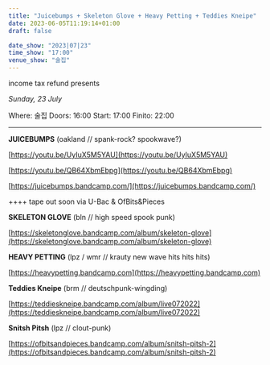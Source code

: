 ```yaml
---
title: "Juicebumps + Skeleton Glove + Heavy Petting + Teddies Kneipe"
date: 2023-06-05T11:19:14+01:00
draft: false

date_show: "2023|07|23"
time_show: "17:00"
venue_show: "술집"
---
```



income tax refund presents

<!-- ![Juicebumps + Skeleton Glove + Heavy Petting + Teddies Kneipe](../../posters/2023-07-23.jpg) -->

*Sunday, 23 July*

Where: 술집
Doors: 16:00
Start: 17:00
Finito: 22:00

----

**JUICEBUMPS** (oakland // spank-rock? spookwave?)

[https://youtu.be/UyIuX5M5YAU](https://youtu.be/UyIuX5M5YAU)

[https://youtu.be/QB64XbmEbpg](https://youtu.be/QB64XbmEbpg)

[https://juicebumps.bandcamp.com/](https://juicebumps.bandcamp.com/)

++++ tape out soon via U-Bac & OfBits&Pieces


**SKELETON GLOVE** (bln // high speed spook punk)

[https://skeletonglove.bandcamp.com/album/skeleton-glove](https://skeletonglove.bandcamp.com/album/skeleton-glove)

**HEAVY PETTING** (lpz / wmr // krauty new wave hits hits hits)

[https://heavypetting.bandcamp.com](https://heavypetting.bandcamp.com)

**Teddies Kneipe** (brm // deutschpunk-wingding)

[https://teddieskneipe.bandcamp.com/album/live072022](https://teddieskneipe.bandcamp.com/album/live072022)

**Snitsh Pitsh** (lpz // clout-punk)

[https://ofbitsandpieces.bandcamp.com/album/snitsh-pitsh-2](https://ofbitsandpieces.bandcamp.com/album/snitsh-pitsh-2)